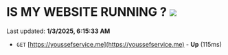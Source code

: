 # IS MY WEBSITE RUNNING ? [![](https://img.shields.io/static/v1?label=Sponsor&message=%E2%9D%A4&logo=GitHub&color=%23fe8e86)](https://github.com/sponsors/Youssef-Lehmam)

Last updated: **1/3/2025, 6:15:33 AM**

- `GET` [https://youssefservice.me](https://youssefservice.me) - **Up** (115ms)
